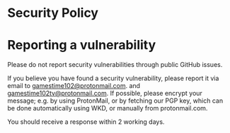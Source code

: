 # Security Policy

# Reporting a vulnerability

Please do not report security vulnerabilities through public GitHub issues.

If you believe you have found a security vulnerability, please report it via email to gamestime102@protonmail.com. and gamestime102tv@protonmail.com. If possible, please encrypt your message; e.g. by using ProtonMail, or by fetching our PGP key, which can be done automatically using WKD, or manually from protonmail.com.

You should receive a response within 2 working days.
